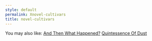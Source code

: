 ```yaml
---
style: default
permalink: Xnovel-cultivars
title: novel-cultivars
---
```

You may also like:
[And Then What Happened?](http://scp-wiki.net/and-then-what-happened)
[Quintessence Of Dust](http://scp-wiki.net/quintessence-of-dust)